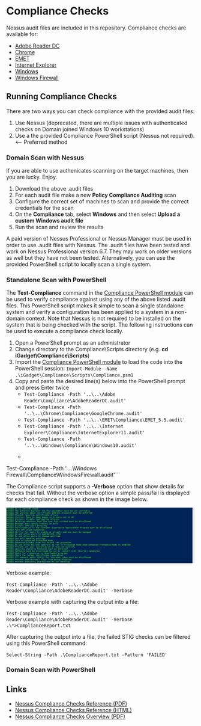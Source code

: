 # Compliance Checks
Nessus audit files are included in this repository. Compliance checks are available for:

* [Adobe Reader DC](./../Adobe%20Reader/Compliance/)
* [Chrome](./../Chrome/Compliance/)
* [EMET](./../EMET/Compliance/)
* [Internet Explorer](./../Internet%20Explorer/Compliance/)
* [Windows](./../Windows/Compliance/)
* [Windows Firewall](./../Windows%20Firewall/Compliance/)

## Running Compliance Checks

There are two ways you can check compliance with the provided audit files:
1. Use Nessus (deprecated, there are multiple issues with authenticated checks on Domain joined Windows 10 workstations)
1. Use a the provided Compliance PowerShell script (Nessus not required). <-- Preferred method

### Domain Scan with Nessus

If you are able to use authenicates scanning on the target machines, then you are lucky. Enjoy.

1. Download the above .audit files
1. For each audit file make a new **Policy Compliance Auditing** scan
1. Configure the correct set of machines to scan and provide the correct credentials for the scan
1. On the **Compliance** tab, select **Windows** and then select **Upload a custom Windows audit file**
1. Run the scan and review the results

A paid version of Nessus Professional or Nessus Manager must be used in order to use .audit files with Nessus. The .audit files have been tested and work on Nessus Professional version 6.7. They may work on older versions as well but they have not been tested. Alternatively, you can use the provided PowerShell script to locally scan a single system.

### Standalone Scan with PowerShell

The **Test-Compliance** command in the [Compliance PowerShell module](./Scripts/) can be used to verify compliance against using any of the above listed .audit files. This PowerShell script makes it simple to scan a single standalone system and verify a configuration has been applied to a system in a non-domain context. Note that Nessus is not required to be installed on the system that is being checked with the script. The following instructions can be used to execute a compliance check locally.

1. Open a PowerShell prompt as an administrator
1. Change directory to the Compliance\Scripts directory (e.g. **cd iGadget\Compliance\Scripts**)
1. Import the [Compliance PowerShell module](./Scripts/) to load the code into the PowerShell session: `Import-Module -Name .\iGadget\Compliance\Scripts\Compliance.psm1`
1. Copy and paste the desired line(s) below into the PowerShell prompt and press Enter twice
    * ```Test-Compliance -Path '..\..\Adobe Reader\Compliance\AdobeReaderDC.audit'```
    * ```Test-Compliance -Path '..\..\Chrome\Compliance\GoogleChrome.audit'```
    * ```Test-Compliance -Path '..\..\EMET\Compliance\EMET_5.5.audit'```
    * ```Test-Compliance -Path '..\..\Internet Explorer\Compliance\InternetExplorer11.audit'```    
    * ```Test-Compliance -Path '..\..\Windows\Compliance\Windows10.audit'```
    * ```
Test-Compliance -Path '..\..\Windows Firewall\Compliance\WindowsFirewall.audit'```
    
The Compliance script supports a **-Verbose** option that show details for checks that fail. Without the verbose option a simple pass/fail is displayed for each compliance check as shown in the image below. 

![compliance_script_example](./images/compliance_script_example.jpg?raw=true)

Verbose example:
```
Test-Compliance -Path '..\..\Adobe Reader\Compliance\AdobeReaderDC.audit' -Verbose
```

Verbose example with capturing the output into a file:

```
Test-Compliance -Path '..\..\Adobe Reader\Compliance\AdobeReaderDC.audit' -Verbose .\*>ComplianceReport.txt
```

After capturing the output into a file, the failed STIG checks can be filtered using this PowerShell command:

```
Select-String -Path .\ComplianceReport.txt -Pattern 'FAILED'
```

### Domain Scan with PowerShell


## Links
* [Nessus Compliance Checks Reference (PDF)](https://docs.tenable.com/nessus/compliancechecksreference/Content/Resources/PDF/NessusComplianceChecksReference.pdf)
* [Nessus Compliance Checks Reference (HTML)](https://docs.tenable.com/nessus/compliancechecksreference/Content/ComplianceCheckTypes.htm)
* [Nessus Compliance Checks Overview (PDF)](https://support.tenable.com/support-center/nessus_compliance_checks.pdf)
